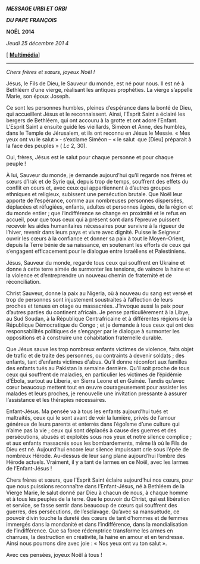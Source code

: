***MESSAGE URBI ET ORBI***

***DU PAPE FRANÇOIS***

**NOËL** **2014**

*Jeudi* *25 décembre 201* *4*

\[ **[Multimédia](http://w2.vatican.va/content/francesco/fr/events/event.dir.html/content/vaticanevents/fr/2014/12/25/urbietorbinatale.html)**\]

* * *

*Chers frères et sœurs, joyeux Noël !*

Jésus, le Fils de Dieu, le Sauveur du monde, est né pour nous. Il est né à Bethléem d’une vierge, réalisant les antiques prophéties. La vierge s’appelle Marie, son époux Joseph.

Ce sont les personnes humbles, pleines d’espérance dans la bonté de Dieu, qui accueillent Jésus et le reconnaissent. Ainsi, l’Esprit Saint a éclairé les bergers de Bethléem, qui ont accouru à la grotte et ont adoré l’Enfant. L’Esprit Saint a ensuite guidé les vieillards, Siméon et Anne, des humbles, dans le Temple de Jérusalem, et ils ont reconnu en Jésus le Messie. « Mes yeux ont vu le salut » ‑ s’exclame Siméon – « le salut  que \[Dieu\] préparait à la face des peuples » ( *Lc* 2, 30).

Oui, frères, Jésus est le salut pour chaque personne et pour chaque peuple !

À lui, Sauveur du monde, je demande aujourd’hui qu’il regarde nos frères et sœurs d’Irak et de Syrie qui, depuis trop de temps, souffrent des effets du conflit en cours et, avec ceux qui appartiennent à d’autres groupes ethniques et religieux, subissent une persécution brutale. Que Noël leur apporte de l’espérance, comme aux nombreuses personnes dispersées, déplacées et réfugiées, enfants, adultes et personnes âgées, de la région et du monde entier ; que l’indifférence se change en proximité et le refus en accueil, pour que tous ceux qui à présent sont dans l’épreuve puissent recevoir les aides humanitaires nécessaires pour survivre à la rigueur de l’hiver, revenir dans leurs pays et vivre avec dignité. Puisse le Seigneur ouvrir les cœurs à la confiance et donner sa paix à tout le Moyen-Orient, depuis la Terre bénie de sa naissance, en soutenant les efforts de ceux qui s’engagent efficacement pour le dialogue entre Israéliens et Palestiniens.

Jésus, Sauveur du monde, regarde tous ceux qui souffrent en Ukraine et donne à cette terre aimée de surmonter les tensions, de vaincre la haine et la violence et d’entreprendre un nouveau chemin de fraternité et de réconciliation.

Christ Sauveur, donne la paix au Nigeria, où à nouveau du sang est versé et trop de personnes sont injustement soustraites à l’affection de leurs proches et tenues en otage ou massacrées. J’invoque aussi la paix pour d’autres parties du continent africain. Je pense particulièrement à la Libye, au Sud Soudan, à la République Centrafricaine et à différentes régions de la République Démocratique du Congo ; et je demande à tous ceux qui ont des responsabilités politiques de s’engager par le dialogue à surmonter les oppositions et à construire une cohabitation fraternelle durable.

Que Jésus sauve les trop nombreux enfants victimes de violence, faits objet de trafic et de traite des personnes, ou contraints à devenir soldats ; des enfants, tant d’enfants victimes d'abus. Qu’il donne réconfort aux familles des enfants tués au Pakistan la semaine dernière. Qu’il soit proche de tous ceux qui souffrent de maladies, en particulier les victimes de l’épidémie d’Ébola, surtout au Liberia, en Sierra Leone et en Guinée. Tandis qu’avec cœur beaucoup mettent tout en œuvre courageusement pour assister les malades et leurs proches, je renouvelle une invitation pressante à assurer l’assistance et les thérapies nécessaires.

Enfant-Jésus. Ma pensée va à tous les enfants aujourd’hui tués et maltraités, ceux qui le sont avant de voir la lumière, privés de l’amour généreux de leurs parents et enterrés dans l’égoïsme d’une culture qui n’aime pas la vie ; ceux qui sont déplacés à cause des guerres et des persécutions, abusés et exploités sous nos yeux et notre silence complice ; et aux enfants massacrés sous les bombardements, même là où le Fils de Dieu est né. Aujourd’hui encore leur silence impuissant crie sous l’épée de nombreux Hérode. Au-dessus de leur sang plane aujourd’hui l’ombre des Hérode actuels. Vraiment, il y a tant de larmes en ce Noël, avec les larmes de l’Enfant-Jésus !

Chers frères et sœurs, que l’Esprit Saint éclaire aujourd’hui nos cœurs, pour que nous puissions reconnaître dans l’Enfant-Jésus, né à Bethléem de la Vierge Marie, le salut donné par Dieu à chacun de nous, à chaque homme et à tous les peuples de la terre. Que le pouvoir du Christ, qui est libération et service, se fasse sentir dans beaucoup de cœurs qui souffrent des guerres, des persécutions, de l’esclavage. Qu’avec sa mansuétude, ce pouvoir divin touche la dureté des cœurs de tant d’hommes et de femmes immergés dans la mondanité et dans l’indifférence, dans la mondialisation de l’indifférence. Que sa force rédemptrice transforme les armes en charrues, la destruction en créativité, la haine en amour et en tendresse. Ainsi nous pourrons dire avec joie : « Nos yeux ont vu ton salut ».

Avec ces pensées, joyeux Noël à tous !